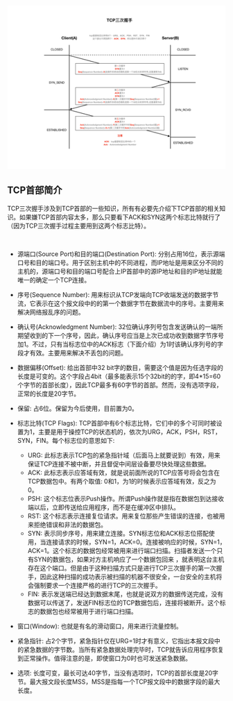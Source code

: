 
![](https://github.com/wayxzz/wayxzz.github.io/raw/master/HTTP/images/1710260101.png)

## TCP首部简介

TCP三次握手涉及到TCP首部的一些知识，所有有必要先介绍下TCP首部的相关知识。如果嫌TCP首部内容太多，那么只要看下ACK和SYN这两个标志比特就行了（因为TCP三次握手过程主要用到这两个标志比特）。

![]()

- 源端口(Source Port)和目的端口(Destination Port): 分别占用16位，表示源端口号和目的端口号。用于区别主机中的不同进程，而IP地址是用来区分不同的主机的，源端口号和目的端口号配合上IP首部中的源IP地址和目的IP地址就能唯一的确定一个TCP连接。

- 序号(Sequence Number): 用来标识从TCP发端向TCP收端发送的数据字节流，它表示在这个报文段中的的第一个数据字节在数据流中的序号。主要用来解决网络报乱序的问题。

- 确认号(Acknowledgment Number): 32位确认序列号包含发送确认的一端所期望收到的下一个序号，因此，确认序号应当是上次已成功收到数据字节序号加1。不过，只有当标志位中的ACK标志（下面介绍）为1时该确认序列号的字段才有效。主要用来解决不丢包的问题。

- 数据偏移(Offset): 给出首部中32 bit字的数目，需要这个值是因为任选字段的长度是可变的。这个字段占4bit（最多能表示15个32bit的的字，即4*15=60个字节的首部长度），因此TCP最多有60字节的首部。然而，没有选项字段，正常的长度是20字节。

- 保留: 占6位。保留为今后使用，目前置为0。

- 标志比特(TCP Flags): TCP首部中有6个标志比特，它们中的多个可同时被设置为1，主要是用于操控TCP的状态机的，依次为URG，ACK，PSH，RST，SYN，FIN。每个标志位的意思如下:
    - URG: 此标志表示TCP包的紧急指针域（后面马上就要说到）有效，用来保证TCP连接不被中断，并且督促中间层设备要尽快处理这些数据。
    - ACK: 此标志表示应答域有效，就是说前面所说的TCP应答号将会包含在TCP数据包中。有两个取值: 0和1，为1的时候表示应答域有效，反之为0。
    - PSH: 这个标志位表示Push操作。所谓Push操作就是指在数据包到达接收端以后，立即传送给应用程序，而不是在缓冲区中排队。
    - RST: 这个标志表示连接复位请求。用来复位那些产生错误的连接，也被用来拒绝错误和非法的数据包。
     - SYN: 表示同步序号，用来建立连接。SYN标志位和ACK标志位搭配使用，当连接请求的时候，SYN=1，ACK=0。连接被响应的时候，SYN=1，ACK=1。这个标志的数据包经常被用来进行端口扫描。扫描者发送一个只有SYN的数据包，如果对方主机响应了一个数据包回来 ，就表明这台主机存在这个端口。但是由于这种扫描方式只是进行TCP三次握手的第一次握手，因此这种扫描的成功表示被扫描的机器不很安全，一台安全的主机将会强制要求一个连接严格的进行TCP的三次握手。
    - FIN: 表示发送端已经达到数据末尾，也就是说双方的数据传送完成，没有数据可以传送了，发送FIN标志位的TCP数据包后，连接将被断开。这个标志的数据包也经常被用于进行端口扫描。
 
- 窗口(Window): 也就是有名的滑动窗口，用来进行流量控制。

- 紧急指针: 占2个字节，紧急指针仅在URG=1时才有意义，它指出本报文段中的紧急数据的字节数。当所有紧急数据处理完毕时，TCP就告诉应用程序恢复到正常操作。值得注意的是，即使窗口为0时也可发送紧急数据。

- 选项: 长度可变，最长可达40字节，当没有选项时，TCP的首部长度是20字节。最大报文段长度MSS，MSS是指每一个TCP报文段中的数据字段的最大长度。

